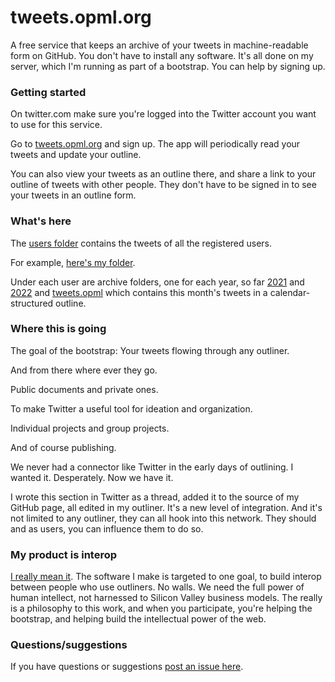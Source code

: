 # tweets.opml.org

A free service that keeps an archive of your tweets in machine-readable form on GitHub. You don't have to install any software. It's all done on my server, which I'm running as part of a bootstrap.  You can help by signing up.

### Getting started

On twitter.com make sure you're logged into the Twitter account you want to use for this service. 

Go to <a href="http://tweets.opml.org/">tweets.opml.org</a> and sign up. The app will periodically read your tweets and update your outline. 

You can also view your tweets as an outline there, and share a link to your outline of tweets with other people. They don't have to be signed in to see your tweets in an outline form. 

### What's here

The <a href="https://github.com/scripting/tweets.opml.org/tree/main/users">users folder</a> contains the tweets of all the registered users. 

For example, <a href="https://github.com/scripting/tweets.opml.org/tree/main/users/davewiner">here's my folder</a>. 

Under each user are archive folders, one for each year, so far <a href="https://github.com/scripting/tweets.opml.org/tree/main/users/davewiner/2021">2021</a> and <a href="https://github.com/scripting/tweets.opml.org/tree/main/users/davewiner/2022">2022</a> and <a href="https://github.com/scripting/tweets.opml.org/blob/main/users/davewiner/2022/02.opml">tweets.opml</a> which contains this month's tweets in a calendar-structured outline. 

### Where this is going

The goal of the bootstrap:  Your tweets flowing through any outliner.  

And from there where ever they go.  

Public documents and private ones.   

To make Twitter a useful tool for ideation and organization. 

Individual projects and group projects.  

And of course publishing.

We never had a connector like Twitter in the early days of outlining. I wanted it. Desperately. Now we have it.

I wrote this section in Twitter as a thread, added it to the source of my GitHub page, all edited in my outliner. It's a new level of integration. And it's not limited to any outliner, they can all hook into this network. They should and as users, you can influence them to do so.

### My product is interop

<a href="http://scripting.com/2021/12/16/153331.html?title=myProductIsInterop">I really mean it</a>. The software I make is targeted to one goal, to build interop between people who use outliners. No walls. We need the full power of human intellect, not harnessed to Silicon Valley business models. The really is a philosophy to this work, and when you participate, you're helping the bootstrap, and helping build the intellectual power of the web. 

### Questions/suggestions

If you have questions or suggestions <a href="https://github.com/scripting/tweets.opml.org/issues/new">post an issue here</a>. 

